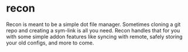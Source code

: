 # recon

Recon is meant to be a simple dot file manager. Sometimes cloning a git repo and creating a sym-link is all you need.
Recon handles that for you with some simple addon features like syncing with remote, safely storing your old configs,
and more to come.
